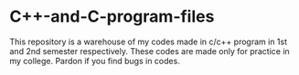 # C++-and-C-program-files
This repository is a warehouse of my codes made in c/c++ program in 1st and 2nd semester respectively. These codes are made only for practice in my college.
Pardon if you find bugs in codes. 
